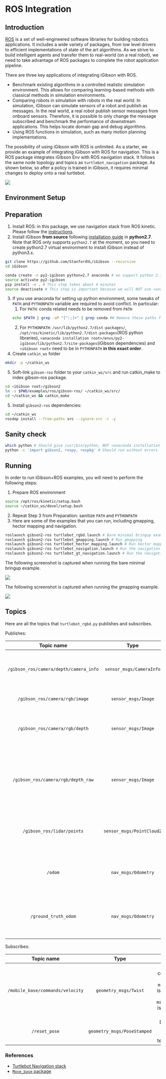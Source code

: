 ROS Integration
============

Introduction
----------------

[ROS](http://www.ros.org) is a set of well-engineered software libraries for building robotics applications. It includes a wide variety of packages, from low level drivers to efficient implementations of state of the art algorithms. As we strive to build intelligent agents and transfer them to real-world (on a real robot), we need to take advantage of ROS packages to complete the robot application pipeline. 

There are three key applications of integrating iGibson with ROS. 

- Benchmark existing algorithms in a controlled realistic simulation environment. This allows for comparing learning-based methods with classical methods in simulation environments.
- Comparing robots in simulation with robots in the real world. In simulation, iGibson can simulate sensors of a robot and publish as messages. In the real world, a real robot publish sensor messages from onboard sensors. Therefore, it is possible to only change the message subscribed and benchmark the performance of downstream applications. This helps locate domain gap and debug algorithms.
- Using ROS functions in simulation, such as many motion planning implementations.

The possibility of using iGibson with ROS is unlimited. As a starter, we provide an example of integrating iGibson with ROS for navigation. This is a ROS package integrates iGibson Env with ROS navigation stack. It follows the same node topology and topics as `turtlebot_navigation` package. As shown below, so after a policy is trained in iGibson, it requires minimal changes to deploy onto a real turtlebot.

![](images/node_topo.jpg)

Environment Setup
----------------

## Preparation
 
1. Install ROS: in this package, we use navigation stack from ROS kinetic. Please follow the [instructions](http://wiki.ros.org/kinetic/Installation/Ubuntu).
2. Install iGibson **from source** following [installation guide](installation.md) in **python2.7**. Note that ROS only supports `python2.7` at the moment, so you need to create python2.7 virtual environment to install iGibson instead of python3.x.
```bash
git clone https://github.com/StanfordVL/iGibson --recursive
cd iGibson

conda create -n py2-igibson python=2.7 anaconda # we support python 2.7, 3.5, 3.6, 3.7, 3.8
source activate py2-igibson
pip install -e . # This step takes about 4 minutes
source deactivate # This step is important because we will NOT use <anaconda installation root>/envs/py2-igibson/bin/python
```
3. If you use anaconda for setting up python environment, some tweaks of `PATH` and `PYTHONPATH` variable are required to avoid conflict. In particular:
	1. For `PATH`: conda related needs to be removed from `PATH`
	```bash
	echo $PATH | grep -oP "[^:;]+" | grep conda	## Remove these paths from $PATH
	```
	2. For `PYTHONPATH`: `/usr/lib/python2.7/dist-packages/`, `/opt/ros/kinetic/lib/python2.7/dist-packages`(ROS python libraries), `<anaconda installation root>/envs/py2-igibson/lib/python2.7/site-packages`(iGibson dependencies) and `<iGibson root>` need to be in `PYTHONPATH` **in this exact order**.
4. Create `catkin_ws` folder
```bash
mkdir -p ~/catkin_ws
```
5. Soft-link `gibson-ros` folder to your `catkin_ws/src` and run catkin_make to index gibson-ros package.
```bash
cd <iGibson root>/gibson2
ln -s $PWD/examples/ros/gibson-ros/ ~/catkin_ws/src/
cd ~/catkin_ws && catkin_make
```
5. Install `gibson2-ros` dependencies:
```bash
cd ~/catkin_ws
rosdep install --from-paths src --ignore-src -r -y
```

## Sanity check 

```bash
which python # Should give /usr/bin/python, NOT <anaconda installation root>/envs/py2-igibson/bin/python
python -c 'import gibson2, rospy, rospkg' # Should run without errors
```

Running
----------------

In order to run iGibson+ROS examples, you will need to perform the following steps:

1. Prepare ROS environment
```bash
source /opt/ros/kinetic/setup.bash
source ~/catkin_ws/devel/setup.bash
```
2. Repeat Step 3 from Preparation: sanitize `PATH` and `PYTHONPATH`
3. Here are some of the examples that you can run, including gmapping, hector mapping and navigation.
```bash
roslaunch gibson2-ros turtlebot_rgbd.launch # Bare minimal bringup example
roslaunch gibson2-ros turtlebot_gmapping.launch # Run gmapping
roslaunch gibson2-ros turtlebot_hector_mapping.launch # Run hector mapping
roslaunch gibson2-ros turtlebot_navigation.launch # Run the navigation stack, we have provided the map
roslaunch gibson2-ros turtlebot_gt_navigation.launch # Run the navigation stack with ground truth localization
```


The following screenshot is captured when running the bare minimal bringup example.

![](images/sensing.png)

The following screenshot is captured when running the gmapping example.

![](images/slam.png)


Topics
----------------

Here are all the topics that `turtlebot_rgbd.py` publishes and subscribes.

Publishes:

| Topic name        | Type           | Usage|
|:------------------:|:---------------------------:|:---:|
|`/gibson_ros/camera/depth/camera_info`|`sensor_msgs/CameraInfo`|Camera parameters used in iGibson, same for depth and rgb|
|`/gibson_ros/camera/rgb/image`|`sensor_msgs/Image`|RGB image captured in iGibson|
|`/gibson_ros/camera/rgb/depth`|`sensor_msgs/Image`|Depth image captured in iGibson, in meters, with dtype being float32|
|`/gibson_ros/camera/rgb/depth_raw`|`sensor_msgs/Image`|Depth image captured in iGibson, mimic raw depth data captured with OpenNI cameras, with dtype being uint16, see more [here](http://www.ros.org/reps/rep-0118.html)|
|`/gibson_ros/lidar/points`|`sensor_msgs/PointCloud2`|1-beam LiDAR scan captured in iGibson, in meters, with dtype being float32|
|`/odom`|`nav_msgs/Odometry` |The pose of `base_footprint` in `odom` frame, generated with groudtruth pose in iGibson|
|`/ground_truth_odom`|`nav_msgs/Odometry`|The pose of `base_footprint` in `world` frame, generated with groudtruth pose in iGibson|

Subscribes:

| Topic name        | Type           | Usage|
|:------------------:|:---------------------------:|:---:|
|`/mobile_base/commands/velocity`|`geometry_msgs/Twist`|Velocity command for turtlebot, `msg.linear.x` is the forward velocity, `msg.angular.z` is the angular velocity|
|`/reset_pose`|`geometry_msgs/PoseStamped`|Direct reset turtlebot's pose (i.e. teleportation)|


### References

- [Turtlebot Navigation stack](http://wiki.ros.org/turtlebot_navigation/Tutorials/Setup%20the%20Navigation%20Stack%20for%20TurtleBot)
- [`Move_base` package](http://wiki.ros.org/move_base)
